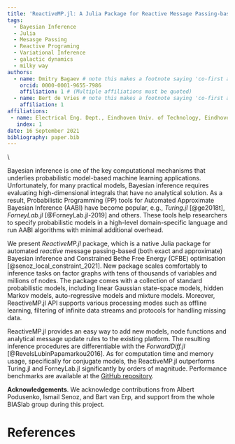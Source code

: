 ```yaml
---
title: 'ReactiveMP.jl: A Julia Package for Reactive Message Passing-based Bayesian Inference'
tags:
  - Bayesian Inference
  - Julia
  - Mesasge Passing
  - Reactive Programing
  - Variational Inference
  - galactic dynamics
  - milky way
authors:
  - name: Dmitry Bagaev # note this makes a footnote saying 'co-first author'
    orcid: 0000-0001-9655-7986
    affiliation: 1 # (Multiple affiliations must be quoted)
  - name: Bert de Vries # note this makes a footnote saying 'co-first author'
    affiliation: 1
affiliations:
 - name: Electrical Eng. Dept., Eindhoven Univ. of Technology, Eindhoven, The Netherlands
   index: 1
date: 16 September 2021
bibliography: paper.bib
---
```


\ 

Bayesian inference is one of the key computational mechanisms that underlies probabilistic model-based machine learning applications. Unfortunately, for many practical models, Bayesian inference requires evaluating high-dimensional integrals that have no analytical solution. As a result, Probabilistic Programming (PP) tools for Automated Approximate Bayesian Inference (AABI) have become popular, e.g., *Turing.jl* [@ge2018t], *ForneyLab.jl* [@ForneyLab.jl-2019] and others. These tools help researchers to specify probabilistic models in a high-level domain-specific language and run AABI algorithms with minimal additional overhead. 

We present *ReactiveMP.jl* package, which is a native Julia package for automated *reactive* message passing-based (both exact and approximate) Bayesian inference and Constrained Bethe Free Energy (CFBE) optimisation [@senoz_local_constraint_2021]. New package scales comfortably to inference tasks on factor graphs with tens of thousands of variables and millions of nodes. The package comes with a collection of standard probabilistic models, including linear Gaussian state-space models, hidden Markov models, auto-regressive models and mixture models. Moreover, ReactiveMP.jl API supports various processing modes such as offline learning, filtering of infinite data streams and protocols for handling missing data.

ReactiveMP.jl provides an easy way to add new models, node functions and analytical message update rules to the existing platform. The resulting inference procedures are differentiable with the *ForwardDiff.jl* [@RevelsLubinPapamarkou2016]. As for computation time and memory usage, specifically for conjugate models, the ReactiveMP.jl outperforms Turing.jl and ForneyLab.jl significantly by orders of magnitude. Performance benchmarks are available at the [GitHub repository](https://github.com/biaslab/ReactiveMP.jl).

<!-- # Statement of need

`Gala` is an Astropy-affiliated Python package for galactic dynamics. Python
enables wrapping low-level languages (e.g., C) for speed without losing
flexibility or ease-of-use in the user-interface. The API for `Gala` was
designed to provide a class-based and user-friendly interface to fast (C or
Cython-optimized) implementations of common operations such as gravitational
potential and force evaluation, orbit integration, dynamical transformations,
and chaos indicators for nonlinear dynamics. `Gala` also relies heavily on and
interfaces well with the implementations of physical units and astronomical
coordinate systems in the `Astropy` package [@astropy] (`astropy.units` and
`astropy.coordinates`).

`Gala` was designed to be used by both astronomical researchers and by
students in courses on gravitational dynamics or astronomy. It has already been
used in a number of scientific publications [@Pearson:2017] and has also been
used in graduate courses on Galactic dynamics to, e.g., provide interactive
visualizations of textbook material [@Binney:2008]. The combination of speed,
design, and support for Astropy functionality in `Gala` will enable exciting
scientific explorations of forthcoming data releases from the *Gaia* mission
[@gaia] by students and experts alike.

# Mathematics

Single dollars ($) are required for inline mathematics e.g. $f(x) = e^{\pi/x}$

Double dollars make self-standing equations:

$$\Theta(x) = \left\{\begin{array}{l}
0\textrm{ if } x < 0\cr
1\textrm{ else}
\end{array}\right.$$

You can also use plain \LaTeX for equations
\begin{equation}\label{eq:fourier}
\hat f(\omega) = \int_{-\infty}^{\infty} f(x) e^{i\omega x} dx
\end{equation}
and refer to \autoref{eq:fourier} from text.

# Citations

Citations to entries in paper.bib should be in
[rMarkdown](http://rmarkdown.rstudio.com/authoring_bibliographies_and_citations.html)
format.

If you want to cite a software repository URL (e.g. something on GitHub without a preferred
citation) then you can do it with the example BibTeX entry below for @fidgit.

For a quick reference, the following citation commands can be used:
- `@author:2001`  ->  "Author et al. (2001)"
- `[@author:2001]` -> "(Author et al., 2001)"
- `[@author1:2001; @author2:2001]` -> "(Author1 et al., 2001; Author2 et al., 2002)"

# Figures

Figures can be included like this:
![Caption for example figure.\label{fig:example}](figure.png)
and referenced from text using \autoref{fig:example}.

Figure sizes can be customized by adding an optional second parameter:
![Caption for example figure.](figure.png){ width=20% } -->

**Acknowledgements**. We acknowledge contributions from Albert Podusenko, Ismail Senoz, and Bart van Erp, and support from the whole BIASlab group during this project.

# References
